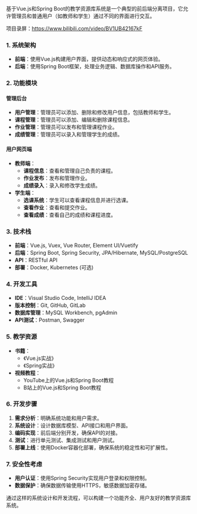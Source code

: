 ﻿基于Vue.js和Spring Boot的教学资源库系统是一个典型的前后端分离项目，它允许管理员和普通用户（如教师和学生）通过不同的界面进行交互。

项目录屏：https://www.bilibili.com/video/BV1UB42167kF

### 1. 系统架构

- **前端**：使用Vue.js构建用户界面，提供动态和响应式的网页体验。
- **后端**：使用Spring Boot框架，处理业务逻辑、数据库操作和API服务。

### 2. 功能模块

#### 管理后台

- **用户管理**：管理员可以添加、删除和修改用户信息，包括教师和学生。
- **课程管理**：管理员可以添加、编辑和删除课程信息。
- **作业管理**：管理员可以发布和管理课程作业。
- **成绩管理**：管理员可以录入和管理学生的成绩。

#### 用户网页端

- **教师端**：
  - **课程信息**：查看和管理自己负责的课程。
  - **作业发布**：发布和管理作业。
  - **成绩录入**：录入和修改学生成绩。
- **学生端**：
  - **选课系统**：学生可以查看课程信息并进行选课。
  - **查看作业**：查看和提交作业。
  - **查看成绩**：查看自己的成绩和课程进度。

### 3. 技术栈

- **前端**：Vue.js, Vuex, Vue Router, Element UI/Vuetify
- **后端**：Spring Boot, Spring Security, JPA/Hibernate, MySQL/PostgreSQL
- **API**：RESTful API
- **部署**：Docker, Kubernetes (可选)

### 4. 开发工具

- **IDE**：Visual Studio Code, IntelliJ IDEA
- **版本控制**：Git, GitHub, GitLab
- **数据库管理**：MySQL Workbench, pgAdmin
- **API测试**：Postman, Swagger

### 5. 教学资源

- **书籍**：
  - 《Vue.js实战》
  - 《Spring实战》
- **视频教程**：
  - YouTube上的Vue.js和Spring Boot教程
  - B站上的Vue.js和Spring Boot教程

### 6. 开发步骤

1. **需求分析**：明确系统功能和用户需求。
2. **系统设计**：设计数据库模型、API接口和用户界面。
3. **编码实现**：前后端分别开发，确保API的对接。
4. **测试**：进行单元测试、集成测试和用户测试。
5. **部署上线**：使用Docker容器化部署，确保系统的稳定性和可扩展性。

### 7. 安全性考虑

- **用户认证**：使用Spring Security实现用户登录和权限控制。
- **数据保护**：确保数据传输使用HTTPS，敏感数据加密存储。

通过这样的系统设计和开发流程，可以构建一个功能齐全、用户友好的教学资源库系统。